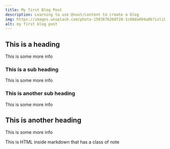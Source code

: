 ```yaml
---
title: My first Blog Post
description: Learning to use @nuxt/content to create a blog
img: https://images.unsplash.com/photo-1503676260728-1c00da094a0b?ixlib=rb-1.2.1&ixid=eyJhcHBfaWQiOjEyMDd9&auto=format&fit=crop&w=709&q=80
alt: my first blog post
---
```

## This is a heading

This is some more info

### This is a sub heading

This is some more info

### This is another sub heading

This is some more info

## This is another heading

This is some more info


<div class="bg-blue-500 text-white p-4 mb-4">
  This is HTML inside markdown that has a class of note
</div>
